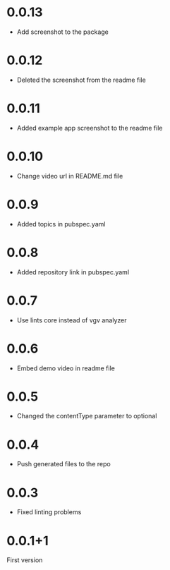 # 0.0.13

- Add screenshot to the package

# 0.0.12

- Deleted the screenshot from the readme file

# 0.0.11

- Added example app screenshot to the readme file

# 0.0.10

- Change video url in README.md file

# 0.0.9

- Added topics in pubspec.yaml

# 0.0.8

- Added repository link in pubspec.yaml

# 0.0.7

- Use lints core instead of vgv analyzer

# 0.0.6

- Embed demo video in readme file

# 0.0.5

- Changed the contentType parameter to optional

# 0.0.4

- Push generated files to the repo

# 0.0.3

- Fixed linting problems

# 0.0.1+1

First version